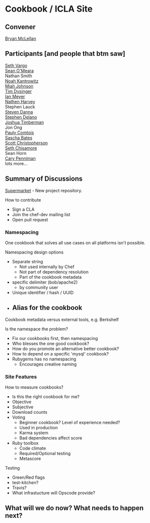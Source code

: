 Cookbook / ICLA Site
=============

## Convener
[Bryan McLellan](https://twitter.com/btmspox)

## Participants [and people that btm saw]
[Seth Vargo](https://twitter.com/sethvargo)  
[Sean O'Meara](https://twitter.com/someara)  
Nathan Smith  
[Noah Kantrowitz](https://twitter.com/kantrn)  
[Miah Johnson](https://twitter.com/miah_)  
[Tim Dysinger](https://twitter.com/dysinger)  
[Ian Meyer](https://twitter.com/ianmeyer)  
[Nathen Harvey](https://twitter.com/nathenharvey)  
Stephen Lauck  
[Steven Danna](https://twitter.com/SteveDanna)  
[Stephen Delano](https://twitter.com/sdelano)  
[Joshua Timberman](https://twitter.com/jtimberman)  
Jon Ong  
[Pauly Comtois](https://twitter.com/paulycomtois)  
[Sascha Bates](https://twitter.com/sascha_d)  
[Scott Christopherson](https://twitter.com/Scottopherson)  
[Seth Chisamore](https://twitter.com/schisamo)  
Sean Horn   
[Cary Penniman](https://twitter.com/kindsol)  
lots more...  

## Summary of Discussions
[Supermarket](https://github.com/opscode/supermarket) - New project repository.

How to contribute
 - Sign a CLA
 - Join the chef-dev mailing list
 - Open pull request

### Namespacing
One cookbook that solves all use cases on all platforms isn't possible.

Namespacing design options
  - Separate string
    - Not used internally by Chef
    - Not part of dependency resolution
    - Part of the cookbook metadata
  - specific delimiter (bob/apache2)
    - by community user
  - Unique identifier / hash / UUID
  - Alias for the cookbook
    - 

Cookbook metadata versus external tools, e.g. Berkshelf

Is the namespace the problem?
  - Fix our cookbooks first, then namespacing
  - Who blesses the one good cookbook?
  - How do you promote an alternative better cookbook?
  - How to depend on a specific 'mysql' cookbook?
  - Rubygems has no namespacing
    - Encourages creative naming

### Site Features

How to measure cookbooks?
  - Is this the right cookbook for me?
  - Objective
  - Subjective
  - Download counts
  - Voting
    - Beginner cookbook? Level of experience needed?
    - Used in production
    - Karma system
    - Bad dependencies affect score
  - Ruby toolbox
    - Code climate
    - Required/Optional testing
    - Metascore

Testing
  - Green/Red flags
  - test-kitchen?
  - Travis?
  - What infrastucture will Opscode provide?

## What will we do now?  What needs to happen next?